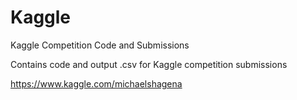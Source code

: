 # Kaggle
Kaggle Competition Code and Submissions

Contains code and output .csv for Kaggle competition submissions

https://www.kaggle.com/michaelshagena